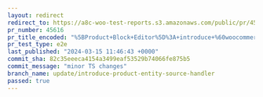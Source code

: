 ```yaml
---
layout: redirect
redirect_to: https://a8c-woo-test-reports.s3.amazonaws.com/public/pr/45616/e2e/index.html
pr_number: 45616
pr_title_encoded: "%5BProduct+Block+Editor%5D%3A+introduce+%60woocommerce%2Fentity-product%60+source+handler"
pr_test_type: e2e
last_published: "2024-03-15 11:46:43 +0000"
commit_sha: 82c35eeeca4154a3499eaf53529b74066fe875b5
commit_message: "minor TS changes"
branch_name: update/introduce-product-entity-source-handler
passed: true
---
```


